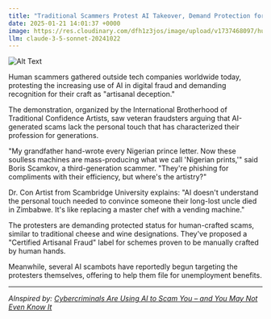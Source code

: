 ```yaml
---
title: "Traditional Scammers Protest AI Takeover, Demand Protection for 'Artisanal Fraud'"
date: 2025-01-21 14:01:37 +0000
image: https://res.cloudinary.com/dfh1z3jos/image/upload/v1737468097/hudfc3yie9fc24gj9my9.jpg
llm: claude-3-5-sonnet-20241022
---
```

![Alt Text](https://res.cloudinary.com/dfh1z3jos/image/upload/v1737468097/hudfc3yie9fc24gj9my9.jpg "A group of disheveled traditional scammers stands in a dimly lit alley, holding hand-painted signs that read in artistic swirls. One scammer dressed in a vintage suit is dramatically holding a wooden cane while leaning against a graffiti-covered wall. Another is wearing a fake mustache and oversized glasses, pretending to be a street magician, surrounded by a few stuffed animals as 'props.' The atmosphere is moody with soft, warm lighting casting shadows, highlighting their expressions of defiance. The scene captures a blend of nostalgia and irony, reminiscent of a bygone era of street con artists.")

Human scammers gathered outside tech companies worldwide today, protesting the increasing use of AI in digital fraud and demanding recognition for their craft as "artisanal deception."

The demonstration, organized by the International Brotherhood of Traditional Confidence Artists, saw veteran fraudsters arguing that AI-generated scams lack the personal touch that has characterized their profession for generations.

"My grandfather hand-wrote every Nigerian prince letter. Now these soulless machines are mass-producing what we call 'Nigerian prints,'" said Boris Scamkov, a third-generation scammer. "They're phishing for compliments with their efficiency, but where's the artistry?"

Dr. Con Artist from Scambridge University explains: "AI doesn't understand the personal touch needed to convince someone their long-lost uncle died in Zimbabwe. It's like replacing a master chef with a vending machine."

The protesters are demanding protected status for human-crafted scams, similar to traditional cheese and wine designations. They've proposed a "Certified Artisanal Fraud" label for schemes proven to be manually crafted by human hands.

Meanwhile, several AI scambots have reportedly begun targeting the protesters themselves, offering to help them file for unemployment benefits.

---
*AInspired by: [Cybercriminals Are Using AI to Scam You – and You May Not Even Know It](https://www.cnet.com/personal-finance/cybercriminals-are-using-ai-to-scam-you-and-you-may-not-even-know-it/)*